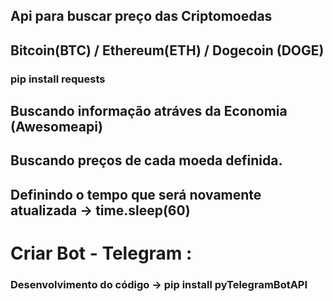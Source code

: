 ## Api para buscar preço das Criptomoedas
## Bitcoin(BTC) / Ethereum(ETH) / Dogecoin (DOGE)

### pip install requests


## Buscando informação atráves da Economia (Awesomeapi)

## Buscando preços de cada moeda definida.

## Definindo o tempo que será novamente atualizada -> time.sleep(60)

# Criar Bot - Telegram :
### Desenvolvimento do código -> pip install pyTelegramBotAPI
### #
